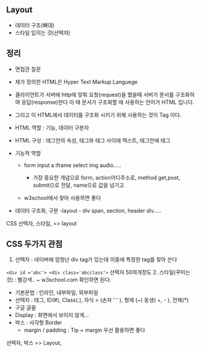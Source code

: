 ## Layout

- 데이터 구조(뼈대)
- 스타일 입히는 것(선택자)


## 정리

- 면접관 질문
- 제가 정의한 HTML은 Hyper Text Markup Languege
- 클라이언트가 서버에 http에 맞춰 요청(request)을 했을때 서버가 문서를 구조화하여 응답(response)한다
  이 때 문서가 구조화할 때 사용하는 언어가 HTML 입니다.
- 그리고 이 HTML에서 데이터를 구조화 시키기 위해 사용하는 것이 Tag 이다.

- HTML 역할 : 기능, 데이터 구분자
- HTML 구성 : 태그안의 속성, 태그와 태그 사이에 텍스트, 태그안에 태그

- 기능적 역할
	- form input a iframe select img audio..... 
		- 가장 중요한 개념으로 form, action어디주소로, method get,post, submit으로 전달, name으로 값을 넘기고

	-  w3school에서 찾아 사용하면 좋다
- 데이터 구조화, 구분
	-layout - div span, section, header div.....

CSS
선택자, 스타일, => layout

## CSS 두가지 관점
1. 선택자 : 네이버에 엄청난 div tag가 있는데 이중에 특정한 tag를 찾아 쓴다

```<div id ='abc'> <div class='abcclass'>```
선택자 50여개정도
2. 스타일(꾸미는 것) : 빨강색.. ~
 w3school.com 확인하면 된다.

- 기본문법 : 인라인, 내부파일, 외부파일
- 선택자	: 태그, ID(#), Class(.), 자식 > (손자 ' ' ), 형제 (~) 동생( +, - ), 전체(*)
- 구글 글꼴
- Display : 화면에서 보이지 않게...
- 박스 : 사각형 Border
	- margin / padding : Tip = margin 우선 활용하면 좋다

선택자, 박스 => Layout,



